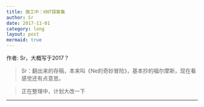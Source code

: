 ```yaml
---
title: 施工中｜KNT探案集
author: Sr
date: 2017-11-01
category: long
layout: post
mermaid: true
---
```


作者: Sr，大概写于2017？

> Sr：翻出来的存稿，本来叫《Ne的奇妙冒险》，基本抄的福尔摩斯，现在看感觉还有点意思。

> 正在整理中，计划大改一下

---


